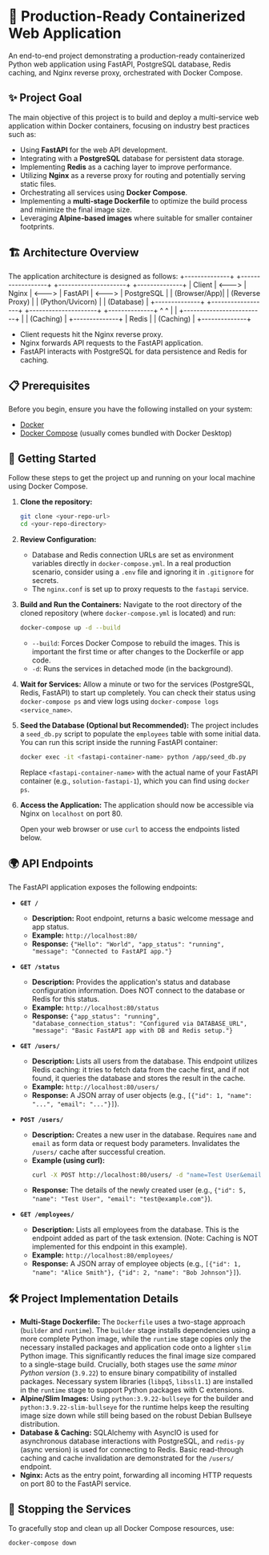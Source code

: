 # 🐳 Production-Ready Containerized Web Application

An end-to-end project demonstrating a production-ready containerized Python web application using FastAPI, PostgreSQL database, Redis caching, and Nginx reverse proxy, orchestrated with Docker Compose.

## ✨ Project Goal

The main objective of this project is to build and deploy a multi-service web application within Docker containers, focusing on industry best practices such as:
- Using **FastAPI** for the web API development.
- Integrating with a **PostgreSQL** database for persistent data storage.
- Implementing **Redis** as a caching layer to improve performance.
- Utilizing **Nginx** as a reverse proxy for routing and potentially serving static files.
- Orchestrating all services using **Docker Compose**.
- Implementing a **multi-stage Dockerfile** to optimize the build process and minimize the final image size.
- Leveraging **Alpine-based images** where suitable for smaller container footprints.

## 🏗️ Architecture Overview

The application architecture is designed as follows:
+--------------+ +------------------+ +---------------------+ +--------------+
| Client | <---> | Nginx | <---> | FastAPI | <---> | PostgreSQL |
| (Browser/App)| | (Reverse Proxy) | | (Python/Uvicorn) | | (Database) |
+--------------+ +------------------+ +---------------------+ +--------------+
^ ^
| |
+-------------------------+
|
| (Caching)
|
+--------------+
| Redis |
| (Caching) |
+--------------+


-   Client requests hit the Nginx reverse proxy.
-   Nginx forwards API requests to the FastAPI application.
-   FastAPI interacts with PostgreSQL for data persistence and Redis for caching.

## 📋 Prerequisites

Before you begin, ensure you have the following installed on your system:

*   [Docker](https://docs.docker.com/get-docker/)
*   [Docker Compose](https://docs.docker.com/compose/install/) (usually comes bundled with Docker Desktop)

## 🚀 Getting Started

Follow these steps to get the project up and running on your local machine using Docker Compose.

1.  **Clone the repository:**

    ```bash
    git clone <your-repo-url>
    cd <your-repo-directory>
    ```

2.  **Review Configuration:**
    - Database and Redis connection URLs are set as environment variables directly in `docker-compose.yml`. In a real production scenario, consider using a `.env` file and ignoring it in `.gitignore` for secrets.
    - The `nginx.conf` is set up to proxy requests to the `fastapi` service.

3.  **Build and Run the Containers:**
    Navigate to the root directory of the cloned repository (where `docker-compose.yml` is located) and run:

    ```bash
    docker-compose up -d --build
    ```
    - `--build`: Forces Docker Compose to rebuild the images. This is important the first time or after changes to the Dockerfile or app code.
    - `-d`: Runs the services in detached mode (in the background).

4.  **Wait for Services:**
    Allow a minute or two for the services (PostgreSQL, Redis, FastAPI) to start up completely. You can check their status using `docker-compose ps` and view logs using `docker-compose logs <service_name>`.

5.  **Seed the Database (Optional but Recommended):**
    The project includes a `seed_db.py` script to populate the `employees` table with some initial data. You can run this script inside the running FastAPI container:

    ```bash
    docker exec -it <fastapi-container-name> python /app/seed_db.py
    ```
    Replace `<fastapi-container-name>` with the actual name of your FastAPI container (e.g., `solution-fastapi-1`), which you can find using `docker ps`.

6.  **Access the Application:**
    The application should now be accessible via Nginx on `localhost` on port 80.

    Open your web browser or use `curl` to access the endpoints listed below.

## 🌍 API Endpoints

The FastAPI application exposes the following endpoints:

*   **`GET /`**
    -   **Description:** Root endpoint, returns a basic welcome message and app status.
    -   **Example:** `http://localhost:80/`
    -   **Response:** `{"Hello": "World", "app_status": "running", "message": "Connected to FastAPI app."}`

*   **`GET /status`**
    -   **Description:** Provides the application's status and database configuration information. Does NOT connect to the database or Redis for this status.
    -   **Example:** `http://localhost:80/status`
    -   **Response:** `{"app_status": "running", "database_connection_status": "Configured via DATABASE_URL", "message": "Basic FastAPI app with DB and Redis setup."}`

*   **`GET /users/`**
    -   **Description:** Lists all users from the database. This endpoint utilizes Redis caching: it tries to fetch data from the cache first, and if not found, it queries the database and stores the result in the cache.
    -   **Example:** `http://localhost:80/users/`
    -   **Response:** A JSON array of user objects (e.g., `[{"id": 1, "name": "...", "email": "..."}]`).

*   **`POST /users/`**
    -   **Description:** Creates a new user in the database. Requires `name` and `email` as form data or request body parameters. Invalidates the `/users/` cache after successful creation.
    -   **Example (using curl):**
        ```bash
        curl -X POST http://localhost:80/users/ -d "name=Test User&email=test@example.com"
        ```
    -   **Response:** The details of the newly created user (e.g., `{"id": 5, "name": "Test User", "email": "test@example.com"}`).

*   **`GET /employees/`**
    -   **Description:** Lists all employees from the database. This is the endpoint added as part of the task extension. (Note: Caching is NOT implemented for this endpoint in this example).
    -   **Example:** `http://localhost:80/employees/`
    -   **Response:** A JSON array of employee objects (e.g., `[{"id": 1, "name": "Alice Smith"}, {"id": 2, "name": "Bob Johnson"}]`).

## 🛠️ Project Implementation Details

*   **Multi-Stage Dockerfile:** The `Dockerfile` uses a two-stage approach (`builder` and `runtime`). The `builder` stage installs dependencies using a more complete Python image, while the `runtime` stage copies only the necessary installed packages and application code onto a lighter `slim` Python image. This significantly reduces the final image size compared to a single-stage build. Crucially, both stages use the *same minor Python version* (`3.9.22`) to ensure binary compatibility of installed packages. Necessary system libraries (`libpq5`, `libssl1.1`) are installed in the `runtime` stage to support Python packages with C extensions.
*   **Alpine/Slim Images:** Using `python:3.9.22-bullseye` for the builder and `python:3.9.22-slim-bullseye` for the runtime helps keep the resulting image size down while still being based on the robust Debian Bullseye distribution.
*   **Database & Caching:** SQLAlchemy with AsyncIO is used for asynchronous database interactions with PostgreSQL, and `redis-py` (async version) is used for connecting to Redis. Basic read-through caching and cache invalidation are demonstrated for the `/users/` endpoint.
*   **Nginx:** Acts as the entry point, forwarding all incoming HTTP requests on port 80 to the FastAPI service.

## 🛑 Stopping the Services

To gracefully stop and clean up all Docker Compose resources, use:

```bash
docker-compose down

